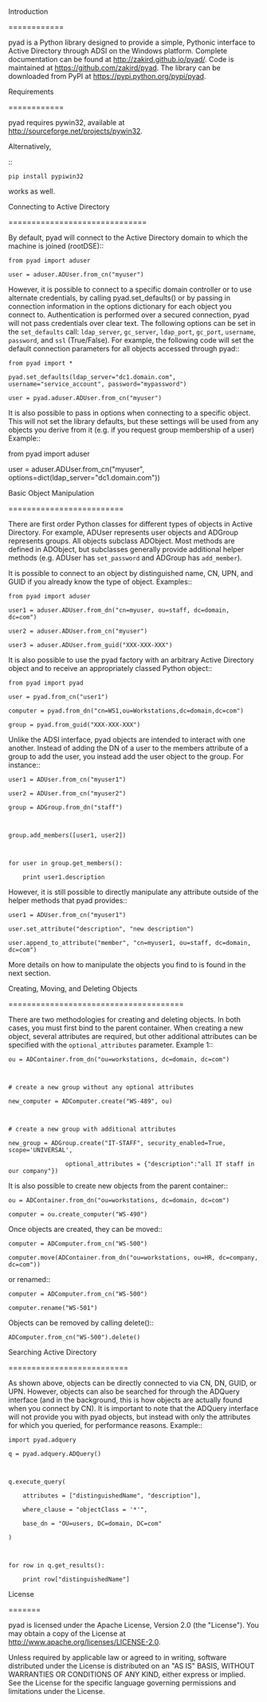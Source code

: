 Introduction
============

pyad is a Python library designed to provide a simple, Pythonic interface to Active Directory through ADSI on the Windows platform. Complete documentation can be found at http://zakird.github.io/pyad/. Code is maintained at https://github.com/zakird/pyad. The library can be downloaded from PyPI at https://pypi.python.org/pypi/pyad.


Requirements
============

pyad requires pywin32, available at http://sourceforge.net/projects/pywin32.

Alternatively,
::
    pip install pypiwin32

works as well.


Connecting to Active Directory
==============================

By default, pyad will connect to the Active Directory domain to which the machine is joined (rootDSE)::

    from pyad import aduser
    user = aduser.ADUser.from_cn("myuser")


However, it is possible to connect to a specific domain controller or to use alternate credentials, by calling pyad.set_defaults() or by passing in connection information in the options dictionary for each object you connect to. Authentication is performed over a secured connection, pyad will not pass credentials over clear text. The following options can be set in the `set_defaults` call: `ldap_server`, `gc_server`, `ldap_port`, `gc_port`, `username`, `password`, and `ssl` (True/False). For example, the following code will set the default connection parameters for all objects accessed through pyad::

    from pyad import *
    pyad.set_defaults(ldap_server="dc1.domain.com", username="service_account", password="mypassword")
    user = pyad.aduser.ADUser.from_cn("myuser")


It is also possible to pass in options when connecting to a specific object. This will not set the library defaults, but these settings will be used from any objects you derive from it (e.g. if you request group membership of a user) Example::

   from pyad import aduser
   user = aduser.ADUser.from_cn("myuser", options=dict(ldap_server="dc1.domain.com"))


Basic Object Manipulation
=========================

There are first order Python classes for different types of objects in Active Directory. For example, ADUser represents user objects and ADGroup represents groups. All objects subclass ADObject. Most methods are defined in ADObject, but subclasses generally provide additional helper methods (e.g. ADUser has `set_password` and ADGroup has `add_member`).

It is possible to connect to an object by distinguished name, CN, UPN, and GUID if you already know the type of object. Examples::

    from pyad import aduser
    user1 = aduser.ADUser.from_dn("cn=myuser, ou=staff, dc=domain, dc=com")
    user2 = aduser.ADUser.from_cn("myuser")
    user3 = aduser.ADUser.from_guid("XXX-XXX-XXX")


It is also possible to use the pyad factory with an arbitrary Active Directory object and to receive an appropriately classed Python object::

    from pyad import pyad
    user = pyad.from_cn("user1")
    computer = pyad.from_dn("cn=WS1,ou=Workstations,dc=domain,dc=com")
    group = pyad.from_guid("XXX-XXX-XXX")


Unlike the ADSI interface, pyad objects are intended to interact with one another. Instead of adding the DN of a user to the members attribute of a group to add the user, you instead add the user object to the group. For instance::

    user1 = ADUser.from_cn("myuser1")
    user2 = ADUser.from_cn("myuser2")
    group = ADGroup.from_dn("staff")

    group.add_members([user1, user2])

    for user in group.get_members():
        print user1.description


However, it is still possible to directly manipulate any attribute outside of the helper methods that pyad provides::

    user1 = ADUser.from_cn("myuser1")
    user.set_attribute("description", "new description")
    user.append_to_attribute("member", "cn=myuser1, ou=staff, dc=domain, dc=com")


More details on how to manipulate the objects you find to is found in the next section.


Creating, Moving, and Deleting Objects
======================================

There are two methodologies for creating and deleting objects. In both cases, you must first bind to the parent container. When creating a new object, several attributes are required, but other additional attributes can be specified with the `optional_attributes` parameter. Example 1::

    ou = ADContainer.from_dn("ou=workstations, dc=domain, dc=com")

    # create a new group without any optional attributes
    new_computer = ADComputer.create("WS-489", ou)

    # create a new group with additional attributes
    new_group = ADGroup.create("IT-STAFF", security_enabled=True, scope='UNIVERSAL',
                    optional_attributes = {"description":"all IT staff in our company"})

It is also possible to create new objects from the parent container::

    ou = ADContainer.from_dn("ou=workstations, dc=domain, dc=com")
    computer = ou.create_computer("WS-490")

Once objects are created, they can be moved::

    computer = ADComputer.from_cn("WS-500")
    computer.move(ADContainer.from_dn("ou=workstations, ou=HR, dc=company, dc=com"))

or renamed::

    computer = ADComputer.from_cn("WS-500")
    computer.rename("WS-501")

Objects can be removed by calling delete()::

    ADComputer.from_cn("WS-500").delete()


Searching Active Directory
==========================

As shown above, objects can be directly connected to via CN, DN, GUID, or UPN. However, objects can also be searched for through the ADQuery interface (and in the background, this is how objects are actually found when you connect by CN). It is important to note that the ADQuery interface will not provide you with pyad objects, but instead with only the attributes for which you queried, for performance reasons. Example::

    import pyad.adquery
    q = pyad.adquery.ADQuery()

    q.execute_query(
        attributes = ["distinguishedName", "description"],
        where_clause = "objectClass = '*'",
        base_dn = "OU=users, DC=domain, DC=com"
    )

    for row in q.get_results():
        print row["distinguishedName"]

License
=======

pyad is licensed under the Apache License, Version 2.0 (the "License"). You may obtain a copy of the License at http://www.apache.org/licenses/LICENSE-2.0.

Unless required by applicable law or agreed to in writing, software distributed under the License is distributed on an "AS IS" BASIS, WITHOUT WARRANTIES OR CONDITIONS OF ANY KIND, either express or implied. See the License for the specific language governing permissions and limitations under the License.
